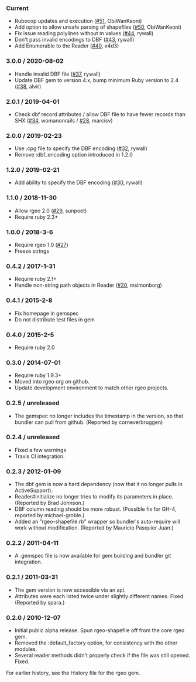 ### Current

* Rubocop updates and execution ([#51](https://github.com/rgeo/rgeo-shapefile/pull/51), ObiWanKeoni)
* Add option to allow unsafe parsing of shapefiles ([#50](https://github.com/rgeo/rgeo-shapefile/pull/50), ObiWanKeoni)
* Fix issue reading polylines without m values ([#44](https://github.com/rgeo/rgeo-shapefile/pull/44), rywall)
* Don't pass invalid encodings to DBF ([#43](https://github.com/rgeo/rgeo-shapefile/pull/43), rywall)
* Add Enumerable to the Reader ([#40](https://github.com/rgeo/rgeo-shapefile/pull/40), x4d3)

### 3.0.0 / 2020-08-02

* Handle invalid DBF file ([#37](https://github.com/rgeo/rgeo-shapefile/pull/37), rywall)
* Update DBF gem to version 4.x, bump minimum Ruby version to 2.4 ([#38](https://github.com/rgeo/rgeo-shapefile/pull/38), alvir)

### 2.0.1 / 2019-04-01

* Check dbf record attributes / allow DBF file to have fewer records than SHX ([#34](https://github.com/rgeo/rgeo-shapefile/pull/34), womanonrails / [#28](https://github.com/rgeo/rgeo-shapefile/pull/28), marcisv)


### 2.0.0 / 2019-02-23

* Use .cpg file to specify the DBF encoding ([#32](https://github.com/rgeo/rgeo-shapefile/pull/32), rywall)
* Remove :dbf_encoding option introduced in 1.2.0


### 1.2.0 / 2019-02-21

* Add ability to specify the DBF encoding ([#30](https://github.com/rgeo/rgeo-shapefile/pull/30), rywall)


### 1.1.0 / 2018-11-30

* Allow rgeo 2.0 ([#29](https://github.com/rgeo/rgeo-shapefile/pull/29), sunpoet)
* Require ruby 2.3+


### 1.0.0 / 2018-3-6

* Require rgeo 1.0 ([#27](https://github.com/rgeo/rgeo-shapefile/pull/27))
* Freeze strings


### 0.4.2 / 2017-1-31

* Require ruby 2.1+
* Handle non-string path objects in Reader ([#20](https://github.com/rgeo/rgeo-shapefile/pull/20), msimonborg)

### 0.4.1 / 2015-2-8

* Fix homepage in gemspec
* Do not distribute test files in gem

### 0.4.0 / 2015-2-5

* Require ruby 2.0

### 0.3.0 / 2014-07-01

* Require ruby 1.9.3+
* Moved into rgeo org on github.
* Update development environment to match other rgeo projects.

### 0.2.5 / unreleased

* The gemspec no longer includes the timestamp in the version, so that bundler can pull from github. (Reported by corneverbruggen)

### 0.2.4 / unreleased

* Fixed a few warnings
* Travis CI integration.

### 0.2.3 / 2012-01-09

* The dbf gem is now a hard dependency (now that it no longer pulls in ActiveSupport).
* Reader#initialize no longer tries to modify its parameters in place. (Reported by Brad Johnson.)
* DBF column reading should be more robust. (Possible fix for GH-4, reported by michael-groble.)
* Added an "rgeo-shapefile.rb" wrapper so bundler's auto-require will work without modification. (Reported by Mauricio Pasquier Juan.)

### 0.2.2 / 2011-04-11

* A .gemspec file is now available for gem building and bundler git integration.

### 0.2.1 / 2011-03-31

* The gem version is now accessible via an api.
* Attributes were each listed twice under slightly different names. Fixed. (Reported by spara.)

### 0.2.0 / 2010-12-07

* Initial public alpha release. Spun rgeo-shapefile off from the core rgeo gem.
* Removed the :default_factory option, for consistency with the other modules.
* Several reader methods didn't properly check if the file was still opened. Fixed.

For earlier history, see the History file for the rgeo gem.
